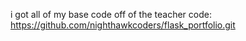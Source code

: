 i got all of my base code off of the teacher code: https://github.com/nighthawkcoders/flask_portfolio.git 
